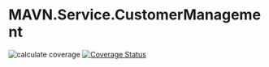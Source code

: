 # MAVN.Service.CustomerManagement

![calculate coverage](https://github.com/OpenMAVN/MAVN.Service.CustomerManagement/workflows/calculate%20coverage/badge.svg)
[![Coverage Status](https://coveralls.io/repos/github/OpenMAVN/MAVN.Service.CustomerManagement/badge.svg?branch=master)](https://coveralls.io/github/OpenMAVN/MAVN.Service.CustomerManagement?branch=master)
